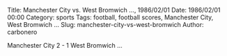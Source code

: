 Title: Manchester City vs. West Bromwich …, 1986/02/01
Date: 1986/02/01 00:00
Category: sports
Tags: football, football scores, Manchester City, West Bromwich …
Slug: manchester-city-vs-west-bromwich
Author: carbonero


Manchester City 2 - 1 West Bromwich …
